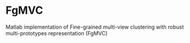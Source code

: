 # FgMVC
Matlab implementation of Fine-grained multi-view clustering with robust multi-prototypes representation (FgMVC)
